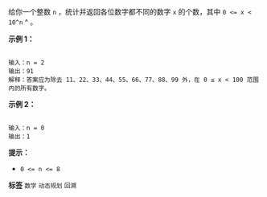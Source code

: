 给你一个整数 `n` ，统计并返回各位数字都不同的数字 `x` 的个数，其中 `0 <= x < 10^n` ^ 。
 

 **示例 1：** 

```

输入：n = 2
输出：91
解释：答案应为除去 11、22、33、44、55、66、77、88、99 外，在 0 ≤ x < 100 范围内的所有数字。 

```
 **示例 2：** 

```

输入：n = 0
输出：1

```
 

 **提示：** 
-  `0 <= n <= 8` 
 
**标签**
`数学` `动态规划` `回溯` 

